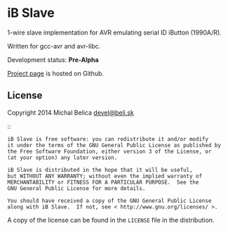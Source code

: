 iB Slave
========

1-wire slave implementation for AVR emulating serial ID iButton (1990A/R).

Written for gcc-avr and avr-libc.

Development status: **Pre-Alpha**

[Project page](https://github.com/beli-sk/ibslave) is hosted on Github.


License
-------

Copyright 2014 Michal Belica <devel@beli.sk>

::

    iB Slave is free software: you can redistribute it and/or modify
    it under the terms of the GNU General Public License as published by
    the Free Software Foundation, either version 3 of the License, or
    (at your option) any later version.
    
    iB Slave is distributed in the hope that it will be useful,
    but WITHOUT ANY WARRANTY; without even the implied warranty of
    MERCHANTABILITY or FITNESS FOR A PARTICULAR PURPOSE.  See the
    GNU General Public License for more details.
    
    You should have received a copy of the GNU General Public License
    along with iB Slave.  If not, see < http://www.gnu.org/licenses/ >.

A copy of the license can be found in the `LICENSE` file in the
distribution.

